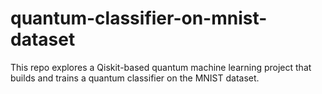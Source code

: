 # quantum-classifier-on-mnist-dataset
This repo explores a Qiskit-based quantum machine learning project that builds and trains a quantum classifier on the MNIST dataset.
